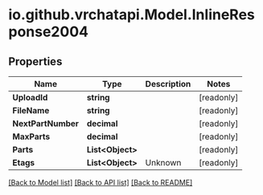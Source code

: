 
# io.github.vrchatapi.Model.InlineResponse2004

## Properties

Name | Type | Description | Notes
------------ | ------------- | ------------- | -------------
**UploadId** | **string** |  | [readonly] 
**FileName** | **string** |  | [readonly] 
**NextPartNumber** | **decimal** |  | [readonly] 
**MaxParts** | **decimal** |  | [readonly] 
**Parts** | **List&lt;Object&gt;** |  | [readonly] 
**Etags** | **List&lt;Object&gt;** | Unknown | [readonly] 

[[Back to Model list]](../README.md#documentation-for-models)
[[Back to API list]](../README.md#documentation-for-api-endpoints)
[[Back to README]](../README.md)

